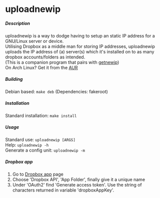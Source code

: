 # uploadnewip  

##### Description  
uploadnewip is a way to dodge having to setup an static IP address for a GNU/Linux server or device.  
Utilising Dropbox as a middle man for storing IP addresses, uploadnewip uploads the IP address of (a) server(s) which it's installed on to as many dropbox accounts/folders as intended.  
(This is a companion program that pairs with [getnewip](https://github.com/BobyMCbobs/getnewip))  
On Arch Linux? Get it from the [AUR](https://aur.archlinux.org/packages/uploadnewip)  

##### Building
Debian based: `make deb` (Dependencies: fakeroot)  

##### Installation
Standard installation: `make install`  

##### Usage
Standard use: `uploadnewip [ARGS]`   
Help: `uploadnewip -h`  
Generate a config unit: `uploadnewip -m`  

##### Dropbox app  
1. Go to [Dropbox app](https://www.dropbox.com/developers/apps) page  
2. Choose 'Dropbox API', 'App Folder', finally give it a unique name  
3. Under 'OAuth2' find 'Generate access token'. Use the string of characters returned in variable 'dropboxAppKey'.  
